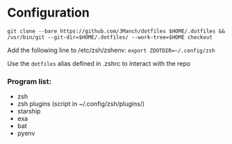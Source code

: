 # Configuration

`git clone --bare https://github.com/JManch/dotfiles $HOME/.dotfiles && /usr/bin/git --git-dir=$HOME/.dotfiles/ --work-tree=$HOME checkout`

Add the following line to /etc/zsh/zshenv: `export ZDOTDIR=~/.config/zsh`

Use the `dotfiles` alias defined in .zshrc to interact with the repo

### Program list:
- zsh
- zsh plugins (script in ~/.config/zsh/plugins/)
- starship
- exa
- bat
- pyenv
